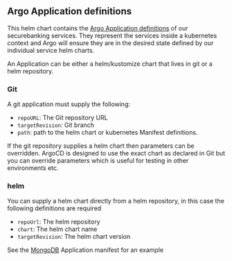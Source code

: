 ## Argo Application definitions
This helm chart contains the [Argo Application definitions](https://argoproj.github.io/argo-cd/operator-manual/declarative-setup/#applications) of our securebanking services. They represent the services inside a kubernetes context and Argo will ensure they are in the desired state defined by our individual service helm charts.

An Application can be either a helm/kustomize chart that lives in git or a helm repository.

### Git
A git application must supply the following:

- `repoURL`: The Git repository URL
- `targetRevision`: Git branch
- `path`: path to the helm chart or kubernetes Manifest definitions.

If the git repository supplies a helm chart then parameters can be overridden. ArgoCD is designed to use the exact chart as declared in Git but you can override parameters which is useful for testing in other environments etc.

### helm
You can supply a helm chart directly from a helm repository, in this case the following definitions are required

- `repoUrl`: The helm repository
- `chart`: The helm chart name
- `targetRevision`: The helm chart version

See the [MongoDB](./templates/mongodb.yaml) Application manifest for an example
